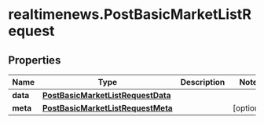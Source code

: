 # realtimenews.PostBasicMarketListRequest

## Properties

Name | Type | Description | Notes
------------ | ------------- | ------------- | -------------
**data** | [**PostBasicMarketListRequestData**](PostBasicMarketListRequestData.md) |  | 
**meta** | [**PostBasicMarketListRequestMeta**](PostBasicMarketListRequestMeta.md) |  | [optional] 


